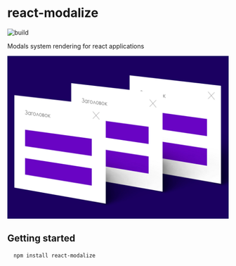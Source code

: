 # react-modalize

![build](https://img.shields.io/circleci/build/github/kddaddy/react-modalized.svg?style=for-the-badge&token=3a0afc02b172a8595df1cbc17c1bb44b2181b347)

Modals system rendering for react applications

![react-modalize](./modalize.jpg)

## Getting started

```bash
  npm install react-modalize
```
